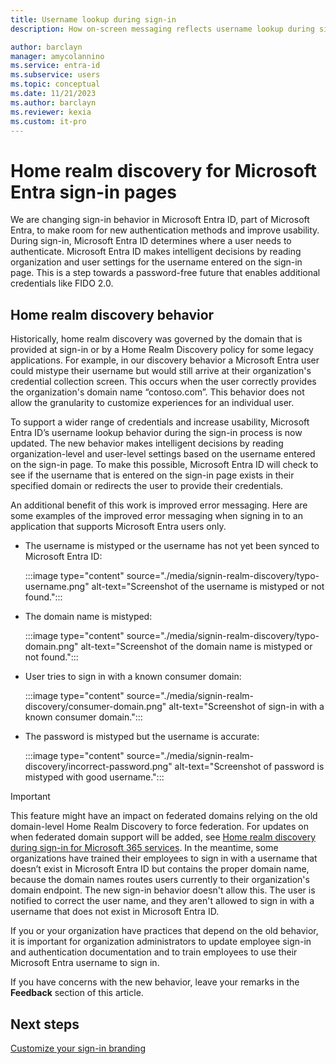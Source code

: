 ```yaml
---
title: Username lookup during sign-in
description: How on-screen messaging reflects username lookup during sign-in in Microsoft Entra ID

author: barclayn
manager: amycolannino
ms.service: entra-id
ms.subservice: users
ms.topic: conceptual
ms.date: 11/21/2023
ms.author: barclayn
ms.reviewer: kexia
ms.custom: it-pro
---
```


# Home realm discovery for Microsoft Entra sign-in pages

We are changing sign-in behavior in Microsoft Entra ID, part of Microsoft Entra, to make room for new authentication methods and improve usability. During sign-in, Microsoft Entra ID determines where a user needs to authenticate. Microsoft Entra ID makes intelligent decisions by reading organization and user settings for the username entered on the sign-in page. This is a step towards a password-free future that enables additional credentials like FIDO 2.0.

## Home realm discovery behavior

Historically, home realm discovery was governed by the domain that is provided at sign-in or by a Home Realm Discovery policy for some legacy applications. For example, in our discovery behavior a Microsoft Entra user could mistype their username but would still arrive at their organization's credential collection screen. This occurs when the user correctly provides the organization's domain name “contoso.com”. This behavior does not allow the granularity to customize experiences for an individual user.

To support a wider range of credentials and increase usability, Microsoft Entra ID’s username lookup behavior during the sign-in process is now updated. The new behavior makes intelligent decisions by reading organization-level and user-level settings based on the username entered on the sign-in page. To make this possible, Microsoft Entra ID will check to see if the username that is entered on the sign-in page exists in their specified domain or redirects the user to provide their credentials.

An additional benefit of this work is improved error messaging. Here are some examples of the improved error messaging when signing in to an application that supports Microsoft Entra users only.

- The username is mistyped or the username has not yet been synced to Microsoft Entra ID:
  
   :::image type="content" source="./media/signin-realm-discovery/typo-username.png" alt-text="Screenshot of the username is mistyped or not found.":::
  
- The domain name is mistyped:

   :::image type="content" source="./media/signin-realm-discovery/typo-domain.png" alt-text="Screenshot of the domain name is mistyped or not found.":::
  
- User tries to sign in with a known consumer domain:
  
   :::image type="content" source="./media/signin-realm-discovery/consumer-domain.png" alt-text="Screenshot of sign-in with a known consumer domain.":::
  
- The password is mistyped but the username is accurate:  

   :::image type="content" source="./media/signin-realm-discovery/incorrect-password.png" alt-text="Screenshot of password is mistyped with good username.":::
  
> [!IMPORTANT]
> This feature might have an impact on federated domains relying on the old domain-level Home Realm Discovery to force federation. For updates on when federated domain support will be added, see [Home realm discovery during sign-in for Microsoft 365 services](https://azure.microsoft.com/updates/signin-hrd/). In the meantime, some organizations have trained their employees to sign in with a username that doesn’t exist in Microsoft Entra ID but contains the proper domain name, because the domain names routes users currently to their organization's domain endpoint. The new sign-in behavior doesn't allow this. The user is notified to correct the user name, and they aren't allowed to sign in with a username that does not exist in Microsoft Entra ID.
>
> If you or your organization have practices that depend on the old behavior, it is important for organization administrators to update employee sign-in and authentication documentation and to train employees to use their Microsoft Entra username to sign in.
  
If you have concerns with the new behavior, leave your remarks in the **Feedback** section of this article.  

## Next steps

[Customize your sign-in branding](~/fundamentals/add-custom-domain.yml)
